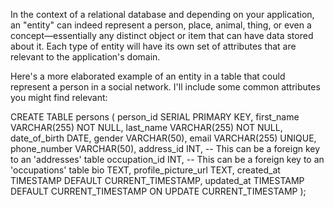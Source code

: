 In the context of a relational database and depending on your application, an "entity" can indeed represent a person, place, animal, thing, or even a concept—essentially any distinct object or item that can have data stored about it. Each type of entity will have its own set of attributes that are relevant to the application's domain.

Here's a more elaborated example of an entity in a table 
that could represent a person in a social network.
 I'll include some common attributes you might find relevant:

 CREATE TABLE persons (
    person_id SERIAL PRIMARY KEY,
    first_name VARCHAR(255) NOT NULL,
    last_name VARCHAR(255) NOT NULL,
    date_of_birth DATE,
    gender VARCHAR(50),
    email VARCHAR(255) UNIQUE,
    phone_number VARCHAR(50),
    address_id INT, -- This can be a foreign key to an 'addresses' table
    occupation_id INT, -- This can be a foreign key to an 'occupations' table
    bio TEXT,
    profile_picture_url TEXT,
    created_at TIMESTAMP DEFAULT CURRENT_TIMESTAMP,
    updated_at TIMESTAMP DEFAULT CURRENT_TIMESTAMP ON UPDATE CURRENT_TIMESTAMP
);